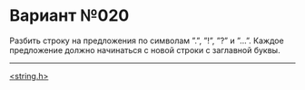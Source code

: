 # Вариант №020
Разбить строку на предложения по символам ”.”, ”!”, ”?” и ”...”. Каждое предложение должно начинаться с новой строки с заглавной буквы.

---
[<string.h>](https://www.tutorialspoint.com/c_standard_library/string_h.htm)
